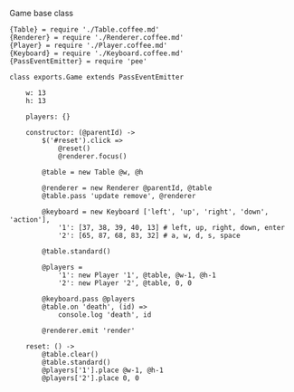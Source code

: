 Game base class

	{Table} = require './Table.coffee.md'
	{Renderer} = require './Renderer.coffee.md'
	{Player} = require './Player.coffee.md'
	{Keyboard} = require './Keyboard.coffee.md'
	{PassEventEmitter} = require 'pee'

	class exports.Game extends PassEventEmitter

		w: 13
		h: 13

		players: {}

		constructor: (@parentId) ->
			$('#reset').click =>
				@reset()
				@renderer.focus()

			@table = new Table @w, @h

			@renderer = new Renderer @parentId, @table
			@table.pass 'update remove', @renderer

			@keyboard = new Keyboard ['left', 'up', 'right', 'down', 'action'],
				'1': [37, 38, 39, 40, 13] # left, up, right, down, enter
				'2': [65, 87, 68, 83, 32] # a, w, d, s, space

			@table.standard()

			@players =
				'1': new Player '1', @table, @w-1, @h-1
				'2': new Player '2', @table, 0, 0

			@keyboard.pass @players
			@table.on 'death', (id) =>
				console.log 'death', id

			@renderer.emit 'render'

		reset: () ->
			@table.clear()
			@table.standard()
			@players['1'].place @w-1, @h-1
			@players['2'].place 0, 0

